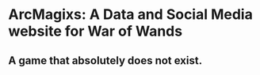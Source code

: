 # ArcMagixs: A Data and Social Media website for War of Wands
## A game that absolutely does not exist.

